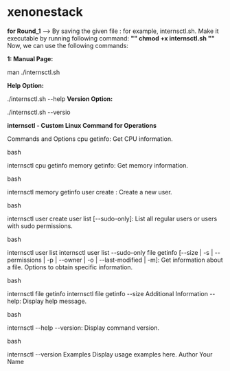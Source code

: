 # xenonestack

**for Round_1** -->
By saving the given file :
for example, internsctl.sh. 
Make it executable by running following command:
**"" chmod +x internsctl.sh ""**
Now, we can use the following commands:

**1: Manual Page:**

man ./internsctl.sh

**Help Option:**


./internsctl.sh --help
**Version Option:**


./internsctl.sh --versio




 **internsctl - Custom Linux Command for Operations**



 Commands and Options
cpu getinfo: Get CPU information.

bash

internsctl cpu getinfo
memory getinfo: Get memory information.

bash

internsctl memory getinfo
user create <username>: Create a new user.

bash

internsctl user create <username>
user list [--sudo-only]: List all regular users or users with sudo permissions.

bash

internsctl user list
internsctl user list --sudo-only
file getinfo <file-name> [--size | -s | --permissions | -p | --owner | -o | --last-modified | -m]: Get information about a file. Options to obtain specific information.

bash

internsctl file getinfo <file-name>
internsctl file getinfo --size <file-name>
Additional Information
--help: Display help message.

bash

internsctl --help
--version: Display command version.

bash

internsctl --version
Examples
Display usage examples here.
Author
Your Name

